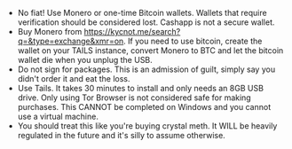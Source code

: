 - No fiat! Use Monero or one-time Bitcoin wallets. Wallets that require verification should be considered lost. Cashapp is not a secure wallet.
- Buy Monero from https://kycnot.me/search?q=&type=exchange&xmr=on. If you need to use bitcoin, create the wallet on your TAILS instance, convert Monero to BTC and let the bitcoin wallet die when you unplug the USB.
- Do not sign for packages. This is an admission of guilt, simply say you didn't order it and eat the loss.
- Use Tails. It takes 30 minutes to install and only needs an 8GB USB drive. Only using Tor Browser is not considered safe for making purchases. This CANNOT be completed on Windows and you cannot use a virtual machine.
- You should treat this like you're buying crystal meth. It WILL be heavily regulated in the future and it's silly to assume otherwise.
